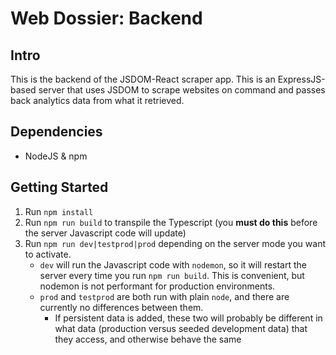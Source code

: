 # Web Dossier: Backend

## Intro
This is the backend of the JSDOM-React scraper app.  This is an ExpressJS-based server that uses JSDOM to scrape websites on command and passes back analytics data from what it retrieved.

## Dependencies
* NodeJS & npm

## Getting Started
1. Run `npm install`
2. Run `npm run build` to transpile the Typescript (you **must do this** before the server Javascript code will update)
3. Run `npm run dev|testprod|prod` depending on the server mode you want to activate.
    * `dev` will run the Javascript code with `nodemon`, so it will restart the server every time you run `npm run build`.  This is convenient, but nodemon is not performant for production environments.
    * `prod` and `testprod` are both run with plain `node`, and there are currently no differences between them.
        * If persistent data is added, these two will probably be different in what data (production versus seeded development data) that they access, and otherwise behave the same
